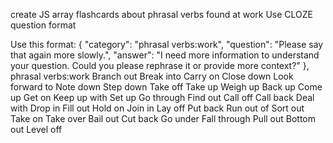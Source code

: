 
create JS array flashcards about phrasal verbs found at work
Use CLOZE question format


Use this format:
 {
    "category": "phrasal verbs:work",
    "question": "Please say that again more slowly.",
    "answer": "I need more information to understand your question. Could you please rephrase it or provide more context?"
  },
phrasal verbs:work
Branch out	Break into	Carry on	Close down
Look forward to	Note down	Step down	Take off
Take up	Weigh up	Back up	Come up
Get on	Keep up with	Set up	Go through
Find out	Call off	Call back	Deal with
Drop in	Fill out	Hold on	Join in
Lay off	Put back	Run out of	Sort out
Take on	Take over	Bail out	Cut back
Go under	Fall through	Pull out	Bottom out
Level off	 
